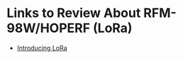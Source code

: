 # Links to Review About RFM-98W/HOPERF (LoRa)
- [Introducing LoRa](https://www.instructables.com/Introducing-LoRa-/)
